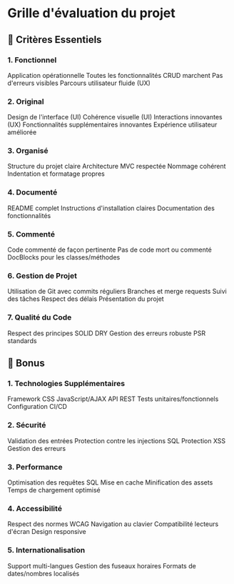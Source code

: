 # Grille d'évaluation du projet

## 🎯 Critères Essentiels

### 1. Fonctionnel
Application opérationnelle
Toutes les fonctionnalités CRUD marchent
Pas d'erreurs visibles
Parcours utilisateur fluide (UX)

### 2. Original
Design de l'interface (UI)
Cohérence visuelle (UI)
Interactions innovantes (UX)
Fonctionnalités supplémentaires innovantes
Expérience utilisateur améliorée

### 3. Organisé
Structure du projet claire
Architecture MVC respectée
Nommage cohérent
Indentation et formatage propres

### 4. Documenté
README complet
Instructions d'installation claires
Documentation des fonctionnalités

### 5. Commenté
Code commenté de façon pertinente
Pas de code mort ou commenté
DocBlocks pour les classes/méthodes

### 6. Gestion de Projet
Utilisation de Git avec commits réguliers
Branches et merge requests
Suivi des tâches
Respect des délais
Présentation du projet

### 7. Qualité du Code
Respect des principes SOLID
DRY
Gestion des erreurs robuste
PSR standards

## 🌟 Bonus

### 1. Technologies Supplémentaires
Framework CSS
JavaScript/AJAX
API REST
Tests unitaires/fonctionnels
Configuration CI/CD

### 2. Sécurité
Validation des entrées
Protection contre les injections SQL
Protection XSS
Gestion des erreurs

### 3. Performance
Optimisation des requêtes SQL
Mise en cache
Minification des assets
Temps de chargement optimisé

### 4. Accessibilité
Respect des normes WCAG
Navigation au clavier
Compatibilité lecteurs d'écran
Design responsive

### 5. Internationalisation
Support multi-langues
Gestion des fuseaux horaires
Formats de dates/nombres localisés
